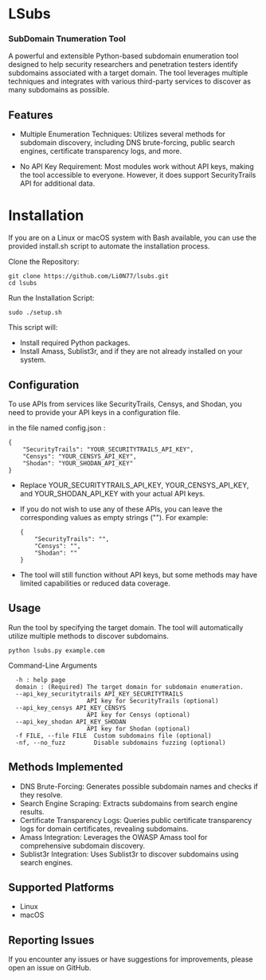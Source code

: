 # LSubs
### SubDomain Tnumeration Tool
A powerful and extensible Python-based subdomain enumeration tool designed to help security researchers and penetration testers identify subdomains associated with a target domain. The tool leverages multiple techniques and integrates with various third-party services to discover as many subdomains as possible.

## Features

  - Multiple Enumeration Techniques: Utilizes several methods for subdomain discovery, including DNS brute-forcing, public search engines, certificate transparency logs, and more.
  
  - No API Key Requirement: Most modules work without API keys, making the tool accessible to everyone. However, it does support SecurityTrails API for additional data.

# Installation
If you are on a Linux or macOS system with Bash available, you can use the provided install.sh script to automate the installation process.

Clone the Repository:

    git clone https://github.com/Li0N77/lsubs.git
    cd lsubs
  
  Run the Installation Script:

    sudo ./setup.sh

This script will:

  - Install required Python packages.
  - Install Amass, Sublist3r, and if they are not already installed on your system.

## Configuration

To use APIs from services like SecurityTrails, Censys, and Shodan, you need to provide your API keys in a configuration file.

in the file named config.json :

    {
        "SecurityTrails": "YOUR_SECURITYTRAILS_API_KEY",
        "Censys": "YOUR_CENSYS_API_KEY",
        "Shodan": "YOUR_SHODAN_API_KEY"
    }

  - Replace YOUR_SECURITYTRAILS_API_KEY, YOUR_CENSYS_API_KEY, and YOUR_SHODAN_API_KEY with your actual API keys.
  - If you do not wish to use any of these APIs, you can leave the corresponding values as empty strings (""). For example:

        {
            "SecurityTrails": "",
            "Censys": "",
            "Shodan": ""
        }

  - The tool will still function without API keys, but some methods may have limited capabilities or reduced data coverage.

## Usage

Run the tool by specifying the target domain. The tool will automatically utilize multiple methods to discover subdomains.


    python lsubs.py example.com

Command-Line Arguments

      -h : help page
      domain : (Required) The target domain for subdomain enumeration.
      --api_key_securitytrails API_KEY_SECURITYTRAILS
                          API key for SecurityTrails (optional)
      --api_key_censys API_KEY_CENSYS
                          API key for Censys (optional)
      --api_key_shodan API_KEY_SHODAN
                          API key for Shodan (optional)
      -f FILE, --file FILE  Custom subdomains file (optional)
      -nf, --no_fuzz        Disable subdomains fuzzing (optional)

## Methods Implemented

  - DNS Brute-Forcing: Generates possible subdomain names and checks if they resolve.
  - Search Engine Scraping: Extracts subdomains from search engine results.
  - Certificate Transparency Logs: Queries public certificate transparency logs for domain certificates, revealing subdomains.
  - Amass Integration: Leverages the OWASP Amass tool for comprehensive subdomain discovery.
  - Sublist3r Integration: Uses Sublist3r to discover subdomains using search engines.

## Supported Platforms
  - Linux
  - macOS

## Reporting Issues

If you encounter any issues or have suggestions for improvements, please open an issue on GitHub.

